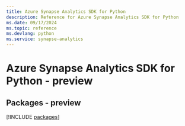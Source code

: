 ```yaml
---
title: Azure Synapse Analytics SDK for Python
description: Reference for Azure Synapse Analytics SDK for Python
ms.date: 09/17/2024
ms.topic: reference
ms.devlang: python
ms.service: synapse-analytics
---
```

# Azure Synapse Analytics SDK for Python - preview
## Packages - preview
[!INCLUDE [packages](synapse-analytics-index.md)]